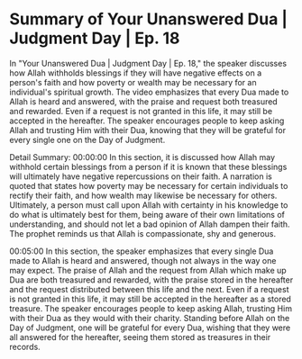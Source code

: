 # Summary of Your Unanswered Dua | Judgment Day | Ep. 18

In "Your Unanswered Dua | Judgment Day | Ep. 18," the speaker discusses how Allah withholds blessings if they will have negative effects on a person's faith and how poverty or wealth may be necessary for an individual's spiritual growth. The video emphasizes that every Dua made to Allah is heard and answered, with the praise and request both treasured and rewarded. Even if a request is not granted in this life, it may still be accepted in the hereafter. The speaker encourages people to keep asking Allah and trusting Him with their Dua, knowing that they will be grateful for every single one on the Day of Judgment.

Detail Summary: 
00:00:00
In this section, it is discussed how Allah may withhold certain blessings from a person if it is known that these blessings will ultimately have negative repercussions on their faith. A narration is quoted that states how poverty may be necessary for certain individuals to rectify their faith, and how wealth may likewise be necessary for others. Ultimately, a person must call upon Allah with certainty in his knowledge to do what is ultimately best for them, being aware of their own limitations of understanding, and should not let a bad opinion of Allah dampen their faith. The prophet reminds us that Allah is compassionate, shy and generous.

00:05:00
In this section, the speaker emphasizes that every single Dua made to Allah is heard and answered, though not always in the way one may expect. The praise of Allah and the request from Allah which make up Dua are both treasured and rewarded, with the praise stored in the hereafter and the request distributed between this life and the next. Even if a request is not granted in this life, it may still be accepted in the hereafter as a stored treasure. The speaker encourages people to keep asking Allah, trusting Him with their Dua as they would with their charity. Standing before Allah on the Day of Judgment, one will be grateful for every Dua, wishing that they were all answered for the hereafter, seeing them stored as treasures in their records.

